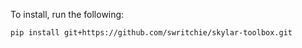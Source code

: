 To install, run the following: 

```
pip install git+https://github.com/swritchie/skylar-toolbox.git
```
